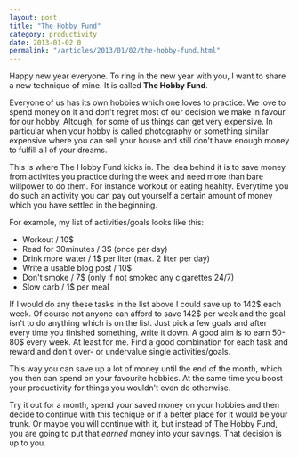 ```yaml
---
layout: post
title: "The Hobby Fund"
category: productivity
date: 2013-01-02 0
permalink: "/articles/2013/01/02/the-hobby-fund.html"
---
```


Happy new year everyone. To ring in the new year with you, I want to share a new technique of mine. It is called **The Hobby Fund**.

Everyone of us has its own hobbies which one loves to practice.
We love to spend money on it and don't regret most of our decision we make in favour for our hobby.
Altough, for some of us things can get very expensive.
In particular when your hobby is called photography or something similar expensive where you can sell your house and still
don't have enough money to fulfill all of your dreams.

This is where The Hobby Fund kicks in.
The idea behind it is to save money from activites you practice during the week
and need more than bare willpower to do them. For instance workout or eating heahlty.
Everytime you do such an activity you can pay out yourself a certain amount of money which you have settled in the beginning.

For example, my list of activities/goals looks like this:

* Workout / 10$
* Read for 30minutes / 3$ (once per day)
* Drink more water / 1$ per liter (max. 2 liter per day)
* Write a usable blog post / 10$
* Don't smoke / 7$ (only if not smoked any cigarettes 24/7)
* Slow carb / 1$ per meal

If I would do any these tasks in the list above I could save up to 142$ each week.
Of course not anyone can afford to save 142$ per week and the goal isn't to do anything which is on the list.
Just pick a few goals and after every time you finished something, write it down. A good aim is to earn 50-80$ every week. At least for me.
Find a good combination for each task and reward and don't over- or undervalue single activities/goals.

This way you can save up a lot of money until the end of the month, which you then can spend on your favourite hobbies.
At the same time you boost your productivity for things you wouldn't even do otherwise.

Try it out for a month, spend your saved money on your hobbies and then
decide to continue with this techique or if a better place for it would be your trunk.
Or maybe you will continue with it, but instead of The Hobby Fund, you are going to put that _earned_ money into your savings.
That decision is up to you.
